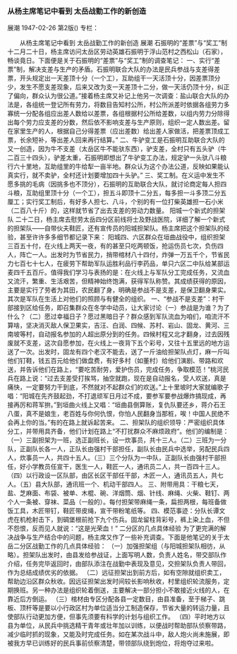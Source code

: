### 从杨主席笔记中看到  太岳战勤工作的新创造
展潮
1947-02-26
第2版()
专栏：

　　从杨主席笔记中看到
    太岳战勤工作的新创造
    展潮
    石振明的“差票”与“奖工”制
    十二月二十日，杨主席访问太岳区劳动英雄石振明于浮山范村之西松山（石家），畅谈竟日。下面便是关于石振明的“差票”与“奖工”制的调查笔记：
    一、实行“差票”制，解决支差与生产的矛盾。石振明联合大队的办法是民兵参战与支差得差票，开头规定出一天差顶十分（一个工），互助组干一天活顶十分，因差票顶分少，发生不愿支差现象，后来又改为支一天差顶十二分，做一天活仍顶十分，纠正了偏向，群众认为很公道。”接着杨主席又补记上他另一次调查：盐山联合大队的办法是，各组统一登记所有劳力，将数目告知村公所，村公所派差时依据各组劳力多寡统一分配各组应出差人数给以差票，各组根据村公所给差数，以组内劳力分除得出每个劳力应支差的分数，然后依不影响支差与生产原则，组织一定人数出差。留在家里生产的人，根据自己分得差票（应出差数）给出差人家做活，把差票顶成工票，长余短补，等出差人回来再行结算。”
    二、牛驴变工是石振明互助联合大队的又一创造，因为牛不支差（太岳区牛不能驮东西），驴支差，全村只有五头驴（牛二百三十四头），驴差太重，石振明即想出了牛驴变工办法，规定驴一头驮八斗粮行六十里地，互助组里的牛给犁一亩半地。群众认为这个办法公道，反映如果能认真实行，就不卖驴，全村还计划要增加四十头驴。”
    三、奖工制。在义运中发生不愿多挑的毛病（因挑多也不顶分），石振明的互助联合大队，就讨论商定每人担四斗粮，互助组里顶十分（一个工），担五斗即顶十二分五，每多担一斗多顶二分五厘工；实行奖工制后，有好多人担七、八斗，个别的有一位打柴英雄担一石小米（二百八十斤）的，这样就节省了出去支差的劳动力数量。
  阳城一个新式的担架队
    二十二日，杨主席去慰劳太岳四分区前线将士及野战医院，详细了解一个新式的担架队——自带伙夫鞋匠，还有宣传员的阳城担架队。杨主席把这个担架队的经验，甚至许许多多细节都记录下来：
    阳城四、六区群众在垣曲战役中，组织担架三百五十付，在火线上两天一夜，有的甚至只吃两顿饭，抢运伤员七次，负伤四人，阵亡一人。出发时为节省民力，捎带棺材八十四付，炸弹一万五千个，节省民力七百七十七人，在疲劳下帮助军队运胜利品行李药品，单只六区二中队给某部运麦四千五百斤。值得我们学习与表扬的是：在火线上与军队分工完成任务，又流血又流汗，繁重、生活艰苦，但精神始终饱满，获得军队称赞。其成绩获得的原因，主要是实行了劳者为其田，农民翻了身，明确是参战不是支差，是保卫翻身果实。其次是军队在生活上对他们的照顾与有健全的组织。
    一、“参战不是支差”：村干部接到区给任务，即召集群众在冬学中动员，让大家讨论（一）参战是为谁？为了什么？（二）愿过幸福日子？愿过黑暗日子？群众感到军队流血为咱们，咱流汗不算啥，坚决消灭敌人保卫果实，吉汪、白润、四候、苏村、岩山、固龙、黄河、三南坡等村，自动报名参加的人超出原分到的任务。四候村程又北才翻身，过去因残废就不支差，这次自愿参加，在火线上一夜背下五个彩号，又往十五里远的地方运送了一次。出发时，固龙有四个老汉不能去，送了一斤油给担架队点灯，麻一斤叫他们钉鞋，钱五百元给他们做盘费，有好多村（如董村）给他们演剧、带路和欢送，并告诉他们在路上，“要吃苦耐劳，爱护伤员，完成任务，争取模范！”桃河民兵在路上说：“过去支差受打挨骂，抽空就跑，现在是自动报名，受人欢送，真是痛快，一定要努力干到底，不然就对不起群众们的欢送。”上十里坡时大家就编歌子唱：“阳城在先齐鼓起劲，不打退顽军日月过不成，要参军要参战爆炸搞现成，再接再厉和蒋军拚。”到垣曲火线上又唱：“垣曲县倒算账，复仇队要还乡，蒋介石王八蛋，真不是娘生，老百姓与你何仇恨，你怕人民翻身当那桩，唉！中国人民绝不会再上你的当。”有的在路上就诉起苦来。
    二、担架队的组织领导：严密组织具体分工，并带用具齐备，他们计划在路上“不打扰群众不麻烦政府”。他们的编制是：（一）三副担架为一班，选正副班长，设一炊事员，共十三人。（二）三班为一分队，正副队长各一人，正队长由强村干部担任，副队长由民兵中选举，另配民兵四人，炊事员一人，共四十五人。（三）三个分队为一中队，正副队长由强村干部担任，好小学教员任宣干，医生一人，鞋匠一人，通讯员二人，共一百四十三人。（四）以行政设一区队部，由区长区干部任干部，木匠一人，通讯员五人，共七人。（五）县大队部，通讯班一个、机动干部四人。
    三、附带用具：干粮七天，盐、芝麻面、布袋、被单、木棍、碗、洋烟筒、烟、针线、麻绳、火柴、鞋钉、两个人一条被、穿袜、菜品（一般的）。每付担架带麻绳一条，扁担两根，每班备做饭工具，木匠带钉，鞋匠带皮绳，宣干带粉笔纸等。
    四、模范事迹：分队长谭文虎在机枪射击下，到碉堡根前抢下九个伤兵。固龙留柱背彩号，裤上染上血，不但不怨恨，反而见人就说：“这是光荣血！”
  二分区的几点具体经验
    为了更完满的解决战争与生产结合中的问题，杨主席又作了一些补充调查。下面是他笔记的关于太岳二分区战勤工作的几点具体经验：
    （一）加强担架组（与阳城担架队相彷，从略）。担架队出发时，由县发给参战证，上面写明人数，负责人姓名，带交部队作介绍，任务完毕返回时，由部队添注在战勤中表现及意见，交担架队负责人带回，作为总结成绩优劣的依据。
    （二）远征担架出到前方后，如有空隙就组织卖工，帮助边沿区群众秋收。因远征担架出发时间较长影响秋收，村里组织轮流服务，定期换班。另一种办法是组织轮着倒送，主要解决一部分担小不敢接近火线的人，在靠近后方倒运。
    （三）棺材由专区分配各县一定数目，由县准备，至于梯子、跳板、顶杆等是要以小行政区村为单位适当分工制造保存，节省大量的转运力量，且使部队行动更加方便，但事先须要有科学的计划与组织工作。
    （四）平时地方以县为单位，从民兵中挑选精干青年或壮年加以训练，以便战时帮助部队侦察带路，减少临时抓的现象，又能及时完成任务。如在某次战斗中，敌人炮火尚未施展，即被我方早已训练好的民兵事前侦察清楚，带领部队绕到炮位，将炮夺过来啦。
